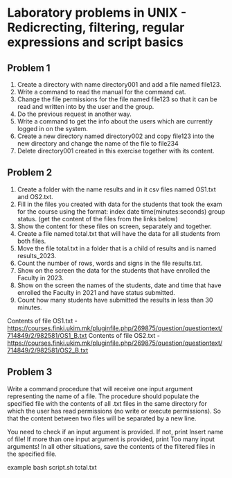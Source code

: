 # Laboratory problems in UNIX - Redicrecting, filtering, regular expressions and script basics
## Problem 1
1. Create a directory with name directory001 and add a file named file123.
2. Write a command to read the manual for the command cat.
3. Change the file permissions for the file named file123 so that it can be read and written into by the user and the group.
4. Do the previous request in another way.
5. Write a command to get the info about the users which are currently logged in on the system.
6. Create a new directory named directory002 and copy file123 into the new directory and change the name of the file to file234
7. Delete directory001 created in this exercise together with its content.

## Problem 2
1. Create a folder with the name results and in it csv files named OS1.txt and OS2.txt.
2. Fill in the files you created with data for the students that took the exam for the course using the format: index date time(minutes:seconds) group status. (get the content of the files from the links below)
3. Show the content for these files on screen, separately and together.
4. Create a file named total.txt that will have the data for all students from both files.
5. Move the file total.txt in a folder that is a child of results and is named results_2023.
6. Count the number of rows, words and signs in the file results.txt.
7. Show on the screen the data for the students that have enrolled the Faculty in 2023.
8. Show on the screen the names of the students, date and time that have enrolled the Faculty in 2021 and have status submitted.
9. Count how many students have submitted the results in less than 30 minutes.

Contents of file OS1.txt - https://courses.finki.ukim.mk/pluginfile.php/269875/question/questiontext/714849/2/982581/OS1_B.txt
Contents of file OS2.txt - https://courses.finki.ukim.mk/pluginfile.php/269875/question/questiontext/714849/2/982581/OS2_B.txt

## Problem 3
Write a command procedure that will receive one input argument representing the name of a file. The procedure should populate the specified file with the contents of all .txt files in the same directory for which the user has read permissions (no write or execute permissions). So that the content between two files will be separated by a new line.

You need to check if an input argument is provided. If not, print Insert name of file!
If more than one input argument is provided, print Too many input arguments!
In all other situations, save the contents of the filtered files in the specified file.

example bash script.sh total.txt
